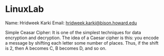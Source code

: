 # LinuxLab
Name: Hridweek Karki
Email: hridweek.karki@bison.howard.edu

Simple Ceasar Cipher: It is one of the simplest techniques for data encryption and decryption. The idea of a Caesar cipher is this: you encode a message by shifting each letter some number of places. Thus, if the shift is 2, then A becomes C, B becomes D, and so on.
